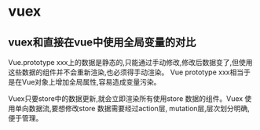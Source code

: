 # vuex

## vuex和直接在vue中使用全局变量的对比

Vue.prototype xxx上的数据是静态的,只能通过手动修改,修改后数据变了,但使用这些数据的组件并不会重新渲染,也必须得手动渲染。
Vue prototype xxx相当于是在Vue对象上增加全局属性,容易造成变量污染。

Vuex只要store中的数据更新,就会立即渲染所有使用store 数据的组件。Vuex 使用单向数据流,要想修改store 数据需要经过action层, mutation层,层次划分明确,便于管理。
